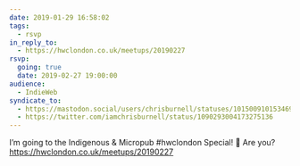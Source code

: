 ```yaml
---
date: 2019-01-29 16:58:02
tags:
  - rsvp
in_reply_to:
  - https://hwclondon.co.uk/meetups/20190227
rsvp:
  going: true
  date: 2019-02-27 19:00:00
audience:
  - IndieWeb
syndicate_to:
  - https://mastodon.social/users/chrisburnell/statuses/101500910153469485
  - https://twitter.com/iamchrisburnell/status/1090293004173275136
---
```


I’m going to the Indigenous & Micropub #hwclondon Special! 🎉 Are you? <a href="https://hwclondon.co.uk/meetups/20190227" rel="external">https://hwclondon.co.uk/meetups/20190227</a>
